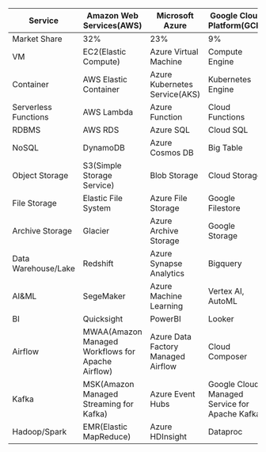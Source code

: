 
|Service|Amazon Web Services(AWS)|Microsoft Azure|Google Cloud Platform(GCP)|
|---|---|---|---|
|Market Share|32%|23%|9%|
|VM|EC2(Elastic Compute)|Azure Virtual Machine|Compute Engine|
|Container|AWS Elastic Container|Azure Kubernetes Service(AKS)|Kubernetes Engine|
|Serverless Functions|AWS Lambda|Azure Function|Cloud Functions|
|RDBMS|AWS RDS|Azure SQL|Cloud SQL|
|NoSQL|DynamoDB|Azure Cosmos DB|Big Table|
|Object Storage|S3(Simple Storage Service)|Blob Storage|Cloud Storage|
|File Storage|Elastic File System|Azure File Storage|Google Filestore|
|Archive Storage|Glacier|Azure Archive Storage|Google Storage|
|Data Warehouse/Lake|Redshift|Azure Synapse Analytics|Bigquery|
|AI&ML|SegeMaker|Azure Machine Learning|Vertex AI, AutoML|
|BI|Quicksight|PowerBI|Looker|
|Airflow|MWAA(Amazon Managed Workflows for Apache Airflow)|Azure Data Factory Managed Airflow|Cloud Composer|
|Kafka|MSK(Amazon Managed Streaming for Kafka)|Azure Event Hubs|Google Cloud Managed Service for Apache Kafka|
|Hadoop/Spark|EMR(Elastic MapReduce)|Azure HDInsight|Dataproc|


